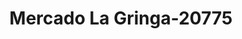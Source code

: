 ---
f_zip-code: 36542
f_state-code: AL
title: Mercado La Gringa-20775
f_phone: 251-968-3988
f_city-only: Gulf Shores
f_address: 225 E 24th Ave Gulf Shores
f_location-unique-id: '20775'
slug: mercado-la-gringa-20775
updated-on: '2024-05-30T13:46:58.046Z'
created-on: '2024-05-30T13:36:59.803Z'
published-on: '2024-05-30T13:54:32.469Z'
f_city-state: cms/city/gulf-shores-al.md
f_company: cms/company/mercado-la-gringa.md
f_state: cms/state/alabama.md
layout: '[payday-loan].html'
tags: payday-loan
---